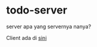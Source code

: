 # todo-server
server apa yang servernya nanya?

Client ada di <a href="https://github.com/naufalalief/todo-client">sini</a>
